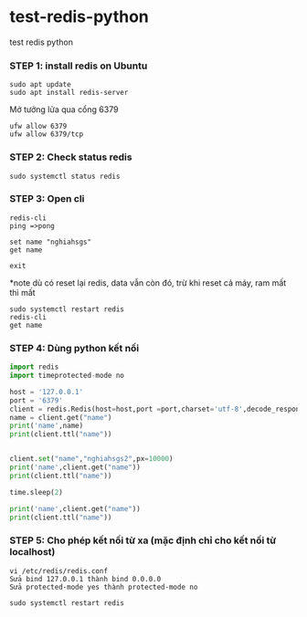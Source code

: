 # test-redis-python
test redis python


### STEP 1: install redis on Ubuntu
```
sudo apt update
sudo apt install redis-server
```

Mở tưởng lửa qua cổng 6379
```
ufw allow 6379
ufw allow 6379/tcp
```


### STEP 2: Check status redis
```
sudo systemctl status redis
```
### STEP 3: Open cli
```
redis-cli
ping =>pong
```

```
set name "nghiahsgs"
get name
```

```
exit
```

*note dù có reset lại redis, data vẫn còn đó, trừ khi reset cả máy, ram mất thì mất
```
sudo systemctl restart redis
redis-cli
get name
```

### STEP 4: Dùng python kết nối
```python
import redis
import timeprotected-mode no

host = '127.0.0.1'
port = '6379'
client = redis.Redis(host=host,port =port,charset='utf-8',decode_responses=True)
name = client.get("name")
print('name',name)
print(client.ttl("name"))


client.set("name","nghiahsgs2",px=10000)
print('name',client.get("name"))
print(client.ttl("name"))

time.sleep(2)

print('name',client.get("name"))
print(client.ttl("name"))
```

### STEP 5: Cho phép kết nối từ xa (mặc định chỉ cho kết nối từ localhost)
```
vi /etc/redis/redis.conf
Sửa bind 127.0.0.1 thành bind 0.0.0.0
Sửa protected-mode yes thành protected-mode no
```

```
sudo systemctl restart redis
```

